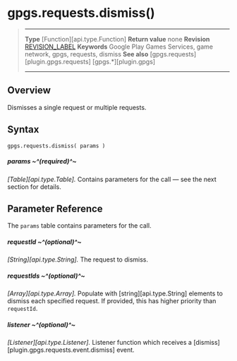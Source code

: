 # gpgs.requests.dismiss()

> --------------------- ------------------------------------------------------------------------------------------
> __Type__              [Function][api.type.Function]
> __Return value__      none
> __Revision__          [REVISION_LABEL](REVISION_URL)
> __Keywords__          Google Play Games Services, game network, gpgs, requests, dismiss
> __See also__          [gpgs.requests][plugin.gpgs.requests]
>                       [gpgs.*][plugin.gpgs]
> --------------------- ------------------------------------------------------------------------------------------

## Overview

Dismisses a single request or multiple requests.

## Syntax

	gpgs.requests.dismiss( params )

##### params ~^(required)^~
_[Table][api.type.Table]._ Contains parameters for the call &mdash; see the next section for details.

## Parameter Reference

The `params` table contains parameters for the call.

##### requestId ~^(optional)^~
_[String][api.type.String]._ The request to dismiss.

##### requestIds ~^(optional)^~
_[Array][api.type.Array]._ Populate with [string][api.type.String] elements to dismiss each specified request. If provided, this has higher priority than `requestId`.

##### listener ~^(optional)^~
_[Listener][api.type.Listener]._ Listener function which receives a [dismiss][plugin.gpgs.requests.event.dismiss] event.
